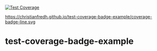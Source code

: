 [![Test Coverage](https://christianfredh.github.io/test-coverage-badge-example/coverage-badge-line.svg)](https://christianfredh.github.io/test-coverage-badge-example/coverage-badge-line.svg)

https://christianfredh.github.io/test-coverage-badge-example/coverage-badge-line.svg

# test-coverage-badge-example
